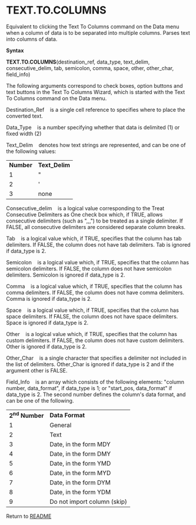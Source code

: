 # TEXT.TO.COLUMNS

Equivalent to clicking the Text To Columns command on the Data menu when
a column of data is to be separated into multiple columns. Parses text
into columns of data.

**Syntax**

**TEXT.TO.COLUMNS**(destination\_ref, data\_type, text\_delim,
consecutive\_delim, tab, semicolon, comma, space, other, other\_char,
field\_info)

The following arguments correspond to check boxes, option buttons and
text buttons in the Text To Columns Wizard, which is started with the
Text To Columns command on the Data menu.

Destination\_Ref&nbsp;&nbsp;&nbsp;&nbsp;is a single cell reference to
specifies where to place the converted text.

Data\_Type&nbsp;&nbsp;&nbsp;&nbsp;is a number specifying whether that
data is delimited (1) or fixed width (2)

Text\_Delim&nbsp;&nbsp;&nbsp;&nbsp;denotes how text strings are
represented, and can be one of the following values:

|            |                 |
| ---------- | --------------- |
| **Number** | **Text\_Delim** |
| 1          | "               |
| 2          | '               |
| 3          | none            |

Consecutive\_delim&nbsp;&nbsp;&nbsp;&nbsp;is a logical value
corresponding to the Treat Consecutive Delimiters as One check box
which, if TRUE, allows consecutive delimiters (such as ",,,") to be
treated as a single delimiter. If FALSE, all consecutive delimiters are
considered separate column breaks.

Tab&nbsp;&nbsp;&nbsp;&nbsp;is a logical value which, if TRUE, specifies
that the column has tab delimiters. If FALSE, the column does not have
tab delimiters. Tab is ignored if data\_type is 2.

Semicolon&nbsp;&nbsp;&nbsp;&nbsp;is a logical value which, if TRUE,
specifies that the column has semicolon delimiters. If FALSE, the column
does not have semicolon delimiters. Semicolon is ignored if data\_type
is 2.

Comma&nbsp;&nbsp;&nbsp;&nbsp;is a logical value which, if TRUE,
specifies that the column has comma delimiters. If FALSE, the column
does not have comma delimiters. Comma is ignored if data\_type is 2.

Space&nbsp;&nbsp;&nbsp;&nbsp;is a logical value which, if TRUE,
specifies that the column has space delimiters. If FALSE, the column
does not have space delimiters. Space is ignored if data\_type is 2.

Other&nbsp;&nbsp;&nbsp;&nbsp;is a logical value which, if TRUE,
specifies that the column has custom delimiters. If FALSE, the column
does not have custom delimiters. Other is ignored if data\_type is 2.

Other\_Char&nbsp;&nbsp;&nbsp;&nbsp;is a single character that specifies
a delimiter not included in the list of delimiters. Other\_Char is
ignored if data\_type is 2 and if the argument other is FALSE.

Field\_Info&nbsp;&nbsp;&nbsp;&nbsp;is an array which consists of the
following elements: "column number, data\_format", if data\_type is 1;
or "start\_pos, data\_format" if data\_type is 2. The second number
defines the column's data format, and can be one of the following.

|                           |                             |
| ------------------------- | --------------------------- |
| **2<sup>nd</sup> Number** | **Data Format**             |
| 1                         | General                     |
| 2                         | Text                        |
| 3                         | Date, in the form MDY       |
| 4                         | Date, in the form DMY       |
| 5                         | Date, in the form YMD       |
| 6                         | Date, in the form MYD       |
| 7                         | Date, in the form DYM       |
| 8                         | Date, in the form YDM       |
| 9                         | Do not import column (skip) |



Return to [README](README.md#T)

